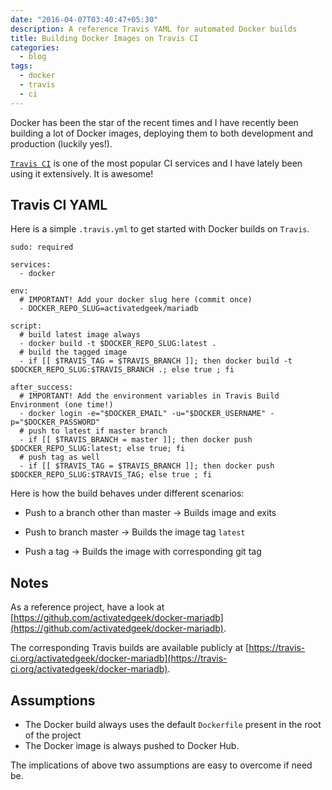 ```yaml
---
date: "2016-04-07T03:40:47+05:30"
description: A reference Travis YAML for automated Docker builds
title: Building Docker Images on Travis CI
categories:
  - blog
tags:
  - docker
  - travis
  - ci
---
```


Docker has been the star of the recent times and I have recently been
building a lot of Docker images, deploying them to both development and
production (luckily yes!).

[`Travis CI`](https://travis-ci.org) is one of the most popular CI services and
I have lately been using it extensively. It is awesome!

## Travis CI YAML

Here is a simple `.travis.yml` to get started with Docker builds on `Travis`.

```
sudo: required

services:
  - docker

env:
  # IMPORTANT! Add your docker slug here (commit once)
  - DOCKER_REPO_SLUG=activatedgeek/mariadb

script:
  # build latest image always
  - docker build -t $DOCKER_REPO_SLUG:latest .
  # build the tagged image
  - if [[ $TRAVIS_TAG = $TRAVIS_BRANCH ]]; then docker build -t $DOCKER_REPO_SLUG:$TRAVIS_BRANCH .; else true ; fi

after_success:
  # IMPORTANT! Add the environment variables in Travis Build Environment (one time!)
  - docker login -e="$DOCKER_EMAIL" -u="$DOCKER_USERNAME" -p="$DOCKER_PASSWORD"
  # push to latest if master branch
  - if [[ $TRAVIS_BRANCH = master ]]; then docker push $DOCKER_REPO_SLUG:latest; else true; fi
  # push tag as well
  - if [[ $TRAVIS_TAG = $TRAVIS_BRANCH ]]; then docker push $DOCKER_REPO_SLUG:$TRAVIS_TAG; else true ; fi
```

Here is how the build behaves under different scenarios:

* Push to a branch other than master -> Builds image and exits

* Push to branch master -> Builds the image tag `latest`

* Push a tag -> Builds the image with corresponding git tag

## Notes
As a reference project, have a look at
[https://github.com/activatedgeek/docker-mariadb](https://github.com/activatedgeek/docker-mariadb).

The corresponding Travis builds are available publicly at
[https://travis-ci.org/activatedgeek/docker-mariadb](https://travis-ci.org/activatedgeek/docker-mariadb).

## Assumptions

* The Docker build always uses the default `Dockerfile` present in the root of the project
* The Docker image is always pushed to Docker Hub.

The implications of above two assumptions are easy to overcome if need be.
